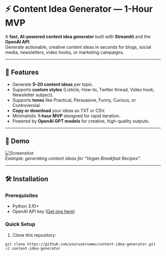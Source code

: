# ⚡ Content Idea Generator — 1-Hour MVP

A **fast, AI-powered content idea generator** built with **Streamlit** and the **OpenAI API**.  
Generate actionable, creative content ideas in seconds for blogs, social media, newsletters, video hooks, or marketing campaigns.

---

## 📝 Features

- Generate **5–20 content ideas** per topic.
- Supports **custom styles** (Listicle, How-to, Twitter thread, Video hook, Newsletter subject).
- Supports **tones** like Practical, Persuasive, Funny, Curious, or Controversial.
- **Copy or download** your ideas as TXT or CSV.
- Minimalistic **1-hour MVP** designed for rapid iteration.
- Powered by **OpenAI GPT models** for creative, high-quality outputs.

---

## 🚀 Demo

![Screenshot](screenshot.png)  
*Example: generating content ideas for “Vegan Breakfast Recipes”.*

---

## 🛠 Installation

### **Prerequisites**
- Python 3.10+
- OpenAI API key ([Get one here](https://platform.openai.com/account/api-keys))

### **Quick Setup**

1. Clone this repository:

```bash
git clone https://github.com/yourusername/content-idea-generator.git
cd content-idea-generator
